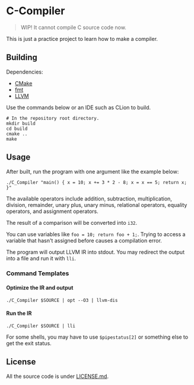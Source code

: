 # C-Compiler

> WIP! It cannot compile C source code now.

This is just a practice project to learn how to make a compiler.

## Building

Dependencies:
- [CMake](https://cmake.org)
- [fmt](https://github.com/fmtlib/fmt)
- [LLVM](https://llvm.org)

Use the commands below or an IDE such as CLion to build.

```shell
# In the repository root directory.
mkdir build
cd build
cmake ..
make
```

## Usage

After built, run the program with one argument like the example below:

```shell
./C_Compiler "main() { x = 10; x += 3 * 2 - 8; x = x == 5; return x; }"
```

The available operators include addition, subtraction, multiplication, division, remainder,
unary plus, unary minus, relational operators, equality operators, and assignment operators.

The result of a comparison will be converted into `i32`.

You can use variables like `foo = 10; return foo + 1;`.
Trying to access a variable that hasn't assigned before causes a compilation error.

The program will output LLVM IR into stdout.
You may redirect the output into a file and run it with `lli`.

### Command Templates

#### Optimize the IR and output

```shell
./C_Compiler $SOURCE | opt --O3 | llvm-dis
```

#### Run the IR

```shell
./C_Compiler $SOURCE | lli
```

For some shells, you may have to use `$pipestatus[2]` or something else to get the exit status.

## License

All the source code is under [LICENSE.md](LICENSE.md).
